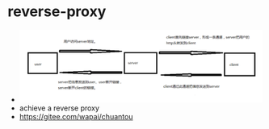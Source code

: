 # reverse-proxy

- ![](./res/describe.png)
- achieve a reverse proxy
- https://gitee.com/wapai/chuantou